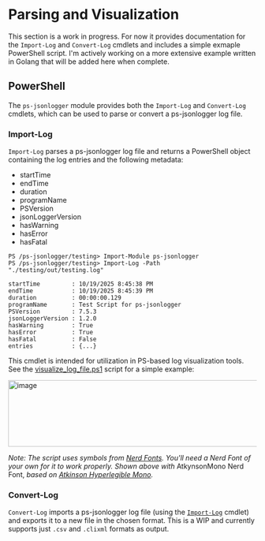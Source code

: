 # Parsing and Visualization

This section is a work in progress. For now it provides documentation for the `Import-Log` and `Convert-Log` cmdlets and includes a simple exmaple PowerShell script. I'm actively working on a more extensive example written in Golang that will be added here when complete.

## PowerShell
The `ps-jsonlogger` module provides both the `Import-Log` and `Convert-Log` cmdlets, which can be used to parse or convert a ps-jsonlogger log file.

### Import-Log
`Import-Log` parses a ps-jsonlogger log file and returns a PowerShell object containing the log entries and the following metadata:
- startTime
- endTime
- duration
- programName
- PSVersion
- jsonLoggerVersion
- hasWarning
- hasError
- hasFatal

```
PS /ps-jsonlogger/testing> Import-Module ps-jsonlogger
PS /ps-jsonlogger/testing> Import-Log -Path "./testing/out/testing.log"

startTime         : 10/19/2025 8:45:38 PM
endTime           : 10/19/2025 8:45:39 PM
duration          : 00:00:00.129
programName       : Test Script for ps-jsonlogger
PSVersion         : 7.5.3
jsonLoggerVersion : 1.2.0
hasWarning        : True
hasError          : True
hasFatal          : False
entries           : {...}   
```

This cmdlet is intended for utilization in PS-based log visualization tools. See the [visualize_log_file.ps1](./PowerShell/visualize_log_file.ps1) script for a simple example:

<img width="728" height="135" alt="image" src="https://github.com/user-attachments/assets/f1cffa96-9669-4dcc-b31b-6ccc1ee211b4" />

_Note: The script uses symbols from [Nerd Fonts](https://www.nerdfonts.com/). You'll need a Nerd Font of your own for it to work properly. Shown above with_ AtkynsonMono Nerd Font, _based on [Atkinson Hyperlegible Mono](https://www.brailleinstitute.org/freefont/)._ 


### Convert-Log
`Convert-Log` imports a ps-jsonlogger log file (using the [`Import-Log`](#import-log) cmdlet) and exports it to a new file in the chosen format. This is a WIP and currently supports just `.csv` and `.clixml` formats as output.
